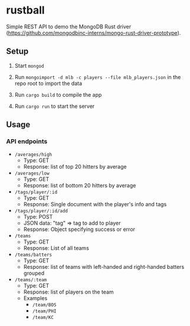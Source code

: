rustball
========

Simple REST API to demo the MongoDB Rust driver (https://github.com/mongodbinc-interns/mongo-rust-driver-prototype).

Setup
-----

1.	Start `mongod`

2.	Run `mongoimport -d mlb -c players --file mlb_players.json` in the repo root to import the data

3.	Run `cargo build` to compile the app

4.	Run `cargo run` to start the server

Usage
-----

### API endpoints

-	`/averages/high`
	-	Type: GET
	-	Response: list of top 20 hitters by average
-	`/averages/low`
	-	Type: GET
	-	Response: list of bottom 20 hitters by average
-	`/tags/player/:id`
	-	Type: GET
	-	Response: Single document with the player's info and tags
-	`/tags/player/:id/add`
	-	Type: POST
	-	JSON data: "tag" => tag to add to player
	-	Response: Object specifying success or error
-	`/teams`
	-	Type: GET
	-	Response: List of all teams
-	`/teams/batters`
	-	Type: GET
	-	Response: list of teams with left-handed and right-handed batters grouped
-	`/teams/:team`
	-	Type: GET
	-	Response: list of players on the team
	-	Examples
		-	`/team/BOS`
		-	`/team/PHI`
		-	`/team/KC`
